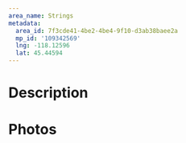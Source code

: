 ```yaml
---
area_name: Strings
metadata:
  area_id: 7f3cde41-4be2-4be4-9f10-d3ab38baee2a
  mp_id: '109342569'
  lng: -118.12596
  lat: 45.44594
---
```

# Description

# Photos

